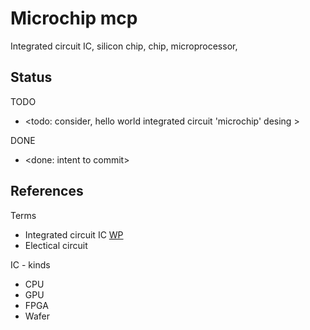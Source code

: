 # Microchip mcp

Integrated circuit IC, silicon chip, chip, microprocessor, 

## Status

TODO
* <todo: consider, hello world integrated circuit 'microchip' desing >

DONE
* <done: intent to commit>

## References

Terms
* Integrated circuit IC [WP](https://en.wikipedia.org/wiki/Integrated_circuit)
* Electical circuit

IC - kinds
* CPU
* GPU
* FPGA
* Wafer


